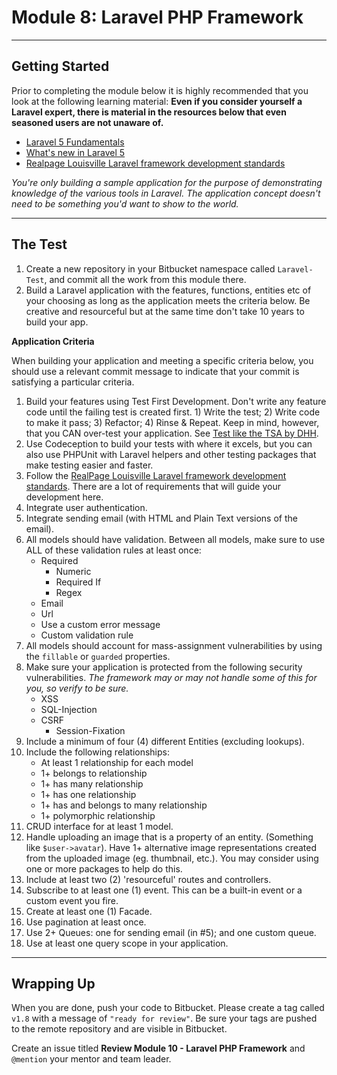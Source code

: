 # Module 8: Laravel PHP Framework

***

## Getting Started

Prior to completing the module below it is highly recommended that you look at the following learning material:  **Even if you consider yourself a Laravel expert, there is material in the resources below that even seasoned users are not unaware of.**

- [Laravel 5 Fundamentals](https://laracasts.com/series/laravel-5-fundamentals)
- [What's new in Laravel 5](https://laracasts.com/series/whats-new-in-laravel-5-1)
- [Realpage Louisville Laravel framework development standards](https://bitbucket.org/levelone-dev/coding-standards/src/4a7feb42b5f096613524444bbb53f04944d6e550/laravel-framework-standards.md?fileviewer=file-view-default)

_You're only building a sample application for the purpose of demonstrating knowledge of the various tools in Laravel. The application concept doesn't need to be something you'd want to show to the world._

***

## The Test

1. Create a new repository in your Bitbucket namespace called `Laravel-Test`, and commit all the work from this module there.
2. Build a Laravel application with the features, functions, entities etc of your choosing as long as the application meets the criteria below. Be creative and resourceful but at the same time don't take 10 years to build your app.

**Application Criteria**

When building your application and meeting a specific criteria below, you should use a relevant commit message to indicate that your commit is satisfying a particular criteria.

1. Build your features using Test First Development. Don't write any feature code until the failing test is created first. 1) Write the test; 2) Write code to make it pass; 3) Refactor; 4) Rinse & Repeat. Keep in mind, however, that you CAN over-test your application. See [Test like the TSA by DHH](http://37signals.com/svn/posts/3159-testing-like-the-tsa).
2. Use Codeception to build your tests with where it excels, but you can also use PHPUnit with Laravel helpers and other testing packages that make testing easier and faster.
3. Follow the [RealPage Louisville Laravel framework development standards](https://docstack.io/docs/45). There are a lot of requirements that will guide your development here.
4. Integrate user authentication.
5. Integrate sending email (with HTML and Plain Text versions of the email).
6. All models should have validation. Between all models, make sure to use ALL of these validation rules at least once:
    - Required
	  - Numeric
	  - Required If
	  - Regex
    - Email
    - Url
    - Use a custom error message
    - Custom validation rule
7. All models should account for mass-assignment vulnerabilities by using the `fillable` or `guarded` properties.
8. Make sure your application is protected from the following security vulnerabilities. _The framework may or may not handle some of this for you, so verify to be sure._
    - XSS
    - SQL-Injection
    - CSRF
	  - Session-Fixation
9.  Include a minimum of four (4) different Entities (excluding lookups).
10. Include the following relationships:
    - At least 1 relationship for each model
    - 1+ belongs to relationship
    - 1+ has many relationship
    - 1+ has one relationship
    - 1+ has and belongs to many relationship
    - 1+ polymorphic relationship
11. CRUD interface for at least 1 model.
12. Handle uploading an image that is a property of an entity. (Something like `$user->avatar`). Have 1+ alternative image representations created from the uploaded image (eg. thumbnail, etc.). You may consider using one or more packages to help do this.
13. Include at least two (2) 'resourceful' routes and controllers.
14. Subscribe to at least one (1) event. This can be a built-in event or a custom event you fire.
15. Create at least one (1) Facade.
16. Use pagination at least once.
17. Use 2+ Queues: one for sending email (in #5); and one custom queue.
18. Use at least one query scope in your application.

***

## Wrapping Up

When you are done, push your code to Bitbucket. Please create a tag called `v1.8` with a message of `"ready for review"`.  Be sure your tags are pushed to the remote repository and are visible in Bitbucket.

Create an issue titled **Review Module 10 - Laravel PHP Framework** and `@mention` your mentor and team leader.
